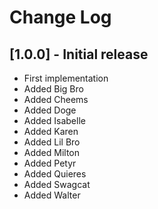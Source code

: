 # Change Log

## [1.0.0] - Initial release

- First implementation
- Added Big Bro
- Added Cheems
- Added Doge
- Added Isabelle
- Added Karen
- Added Lil Bro
- Added Milton
- Added Petyr
- Added Quieres
- Added Swagcat
- Added Walter
